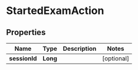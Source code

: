 

# StartedExamAction


## Properties

| Name | Type | Description | Notes |
|------------ | ------------- | ------------- | -------------|
|**sessionId** | **Long** |  |  [optional] |



